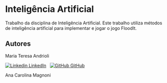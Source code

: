 # Inteligência Artificial

Trabalho da disciplina de Inteligência Artificial.
Este trabalho utiliza métodos de inteligência artificial para implementar e jogar o jogo FloodIt.

## Autores

Maria Teresa Andrioli 

[![Linkedin](https://i.stack.imgur.com/gVE0j.png) LinkedIn](https://www.linkedin.com/in/mariateresaandrioli/)
&nbsp;
[![GitHub](https://i.stack.imgur.com/tskMh.png) GitHub](https://github.com/mariaandrioli)

Ana Carolina Magnoni
